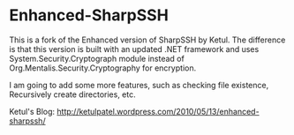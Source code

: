 Enhanced-SharpSSH
=================

This is a fork of the Enhanced version of SharpSSH by Ketul. The difference is that this version is built with an updated .NET framework and uses System.Security.Cryptograph module instead of Org.Mentalis.Security.Cryptography for encryption.

I am going to add some more features, such as checking file existence, Recursively create directories, etc.

Ketul's Blog:
http://ketulpatel.wordpress.com/2010/05/13/enhanced-sharpssh/